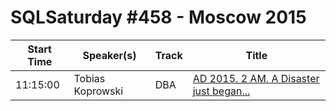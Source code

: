 # SQLSaturday #458 - Moscow 2015
Start Time|Speaker(s)|Track|Title
---|---|---|---
11:15:00|Tobias Koprowski|DBA|[AD 2015. 2 AM. A Disaster just began...](38785.md)
